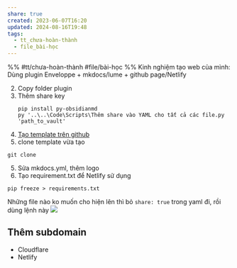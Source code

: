 ```yaml
---
share: true
created: 2023-06-07T16:20
updated: 2024-08-16T19:48
tags:
  - tt_chưa-hoàn-thành
  - file_bài-học
---
```

%%
#tt/chưa-hoàn-thành
#file/bài-học
%%
Kinh nghiệm tạo web của mình: Dùng plugin Enveloppe + mkdocs/lume + github page/Netlify

2. Copy folder plugin
3. Thêm share key
	```
	pip install py-obsidianmd
	py '..\..\Code\Scripts\Thêm share vào YAML cho tất cả các file.py 'path_to_vault'
	```
1. [Tạo template trên github](https://github.com/ObsidianPublisher/template-netlify-vercel/generate)
4. clone template vừa tạo
```
git clone 
```
5. Sửa mkdocs.yml, thêm logo
6. Tạo requirement.txt để Netlify sử dụng
```
pip freeze > requirements.txt
```
Những file nào ko muốn cho hiện lên thì bỏ `share: true` trong yaml đi, rồi dùng lệnh này
![](https://i.imgur.com/hipQiyn.png)

## Thêm subdomain
- Cloudflare
- Netlify